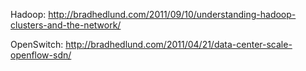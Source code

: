 
Hadoop: http://bradhedlund.com/2011/09/10/understanding-hadoop-clusters-and-the-network/

OpenSwitch: http://bradhedlund.com/2011/04/21/data-center-scale-openflow-sdn/
